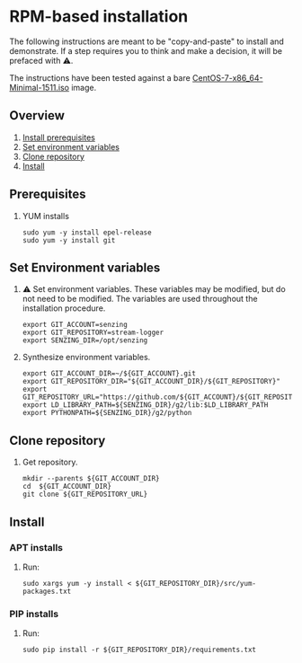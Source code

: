 # RPM-based installation

The following instructions are meant to be "copy-and-paste" to install and demonstrate.
If a step requires you to think and make a decision, it will be prefaced with :warning:.

The instructions have been tested against a bare
[CentOS-7-x86_64-Minimal-1511.iso](http://archive.kernel.org/centos-vault/7.2.1511/isos/x86_64/CentOS-7-x86_64-Minimal-1511.iso)
image.

## Overview

1. [Install prerequisites](#prerequisites)
1. [Set environment variables](#set-environment-variables)
1. [Clone repository](#clone-repository)
1. [Install](#install)

## Prerequisites

1. YUM installs

    ```console
    sudo yum -y install epel-release
    sudo yum -y install git
    ```

## Set Environment variables

1. :warning: Set environment variables.
   These variables may be modified, but do not need to be modified.
   The variables are used throughout the installation procedure.

    ```console
    export GIT_ACCOUNT=senzing
    export GIT_REPOSITORY=stream-logger
    export SENZING_DIR=/opt/senzing
    ```

1. Synthesize environment variables.

    ```console
    export GIT_ACCOUNT_DIR=~/${GIT_ACCOUNT}.git
    export GIT_REPOSITORY_DIR="${GIT_ACCOUNT_DIR}/${GIT_REPOSITORY}"
    export GIT_REPOSITORY_URL="https://github.com/${GIT_ACCOUNT}/${GIT_REPOSITORY}.git"
    export LD_LIBRARY_PATH=${SENZING_DIR}/g2/lib:$LD_LIBRARY_PATH
    export PYTHONPATH=${SENZING_DIR}/g2/python
    ```

## Clone repository

1. Get repository.

    ```console
    mkdir --parents ${GIT_ACCOUNT_DIR}
    cd  ${GIT_ACCOUNT_DIR}
    git clone ${GIT_REPOSITORY_URL}
    ```

## Install

### APT installs

1. Run:

    ```console
    sudo xargs yum -y install < ${GIT_REPOSITORY_DIR}/src/yum-packages.txt
    ```

### PIP installs

1. Run:

    ```console
    sudo pip install -r ${GIT_REPOSITORY_DIR}/requirements.txt
    ```

